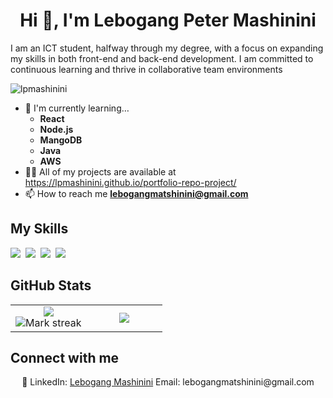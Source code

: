 <h1 align="center">Hi 👋, I'm Lebogang Peter Mashinini</h1>

I am an ICT student, halfway through my degree, with a focus on expanding my skills in both front-end and back-end development. I am committed to continuous learning and thrive in collaborative team environments

<img src="https://komarev.com/ghpvc/?username=lpmashinini&label=Profile%20views&color=0e75b6&style=flat" alt="lpmashinini">

*   🌱 I'm currently learning…
    *   **React**
    *   **Node.js**
    *   **MangoDB**
    *   **Java**
    *   **AWS**
*   👨‍💻 All of my projects are available at <a href="https://lpmashinini.github.io/portfolio-repo-project/">https://lpmashinini.github.io/portfolio-repo-project/</a>
*   📫 How to reach me **lebogangmatshinini@gmail.com**

## My Skills

<img src="https://img.shields.io/badge/JavaScript-F7DF1E?logo=javascript&logoColor=000"> 
<img src="https://img.shields.io/badge/React-61DAFB?logo=react&logoColor=white"> 
<img src="https://img.shields.io/badge/Node.js-6DA55F?logo=node.js&logoColor=white"> 
<img src="https://img.shields.io/badge/MongoDB-%234ea94b.svg?logo=mongodb&logoColor=white"> 

## GitHub Stats

<table><tbody><tr border="none"><td width="50%" align="center">
<img align="center" src="https://readme-stats-fork-mauve.vercel.app/api/?username=lpMashinini&theme=dark&show_icons=true&count_private=true"><br>
<img alt="Mark streak" src="https://github-readme-streak-stats-five-roan.vercel.app?user=lpMashinini&theme=dark"></td><td width="50%" align="center">
<img align="center" src="https://readme-stats-fork-mauve.vercel.app/api/top-langs/?username=lpMashinini&theme=dark&hide_border=false&no-bg=true&no-frame=true&langs_count=6"></td></tr></tbody></table>

## Connect with me

<p align="center">🔗 LinkedIn: <a href="www.linkedin.com/in/lebogang-peter-mashinini-6b017b342" target="_blank">Lebogang Mashinini</a> Email: lebogangmatshinini@gmail.com</p>

